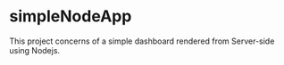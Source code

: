 # simpleNodeApp

This project concerns of a simple dashboard rendered from Server-side using Nodejs.

